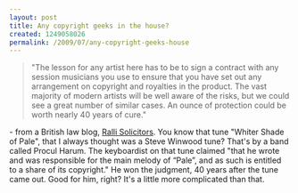```yaml
--- 
layout: post
title: Any copyright geeks in the house?
created: 1249058026
permalink: /2009/07/any-copyright-geeks-house
---
```

<blockquote>"The lesson for any artist here has to be to sign a contract with any session musicians you use to ensure that you have set out any arrangement on copyright and royalties in the product. The vast majority of modern artists will be well aware of the risks, but we could see a great number of similar cases. An ounce of protection could be worth nearly 40 years of cure."</blockquote>

\- from a British law blog, <a href="http://www.ralli.co.uk/news?news_id=398">Ralli Solicitors</a>.  You know that tune "Whiter Shade of Pale", that I always thought was a Steve Winwood tune?  That's by a band called Procul Harum.  The keyboardist on that tune claimed "that he wrote and was responsible for the main melody of “Pale”, and as such is entitled to a share of its copyright."  He won the judgment, 40 years after the tune came out.  Good for him, right?  It's a little more complicated than that.
